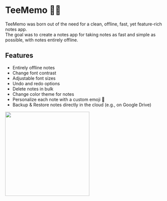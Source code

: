 # TeeMemo 📝🦉
TeeMemo was born out of the need for a clean, offline, fast, yet feature-rich notes app.  
The goal was to create a notes app for taking notes as fast and simple as possible, with notes entirely offline.
## Features
- Entirely offline notes
- Change font contrast
- Adjustable font sizes
- Undo and redo options
- Delete notes in bulk
- Change color theme for notes
- Personalize each note with a custom emoji 🦉
- Backup & Restore notes directly in the cloud (e.g., on Google Drive)
<img src="https://user-images.githubusercontent.com/92587825/277521178-29b7e0ef-f81b-4353-be42-5c65f7d4cfbe.png" width="270">
